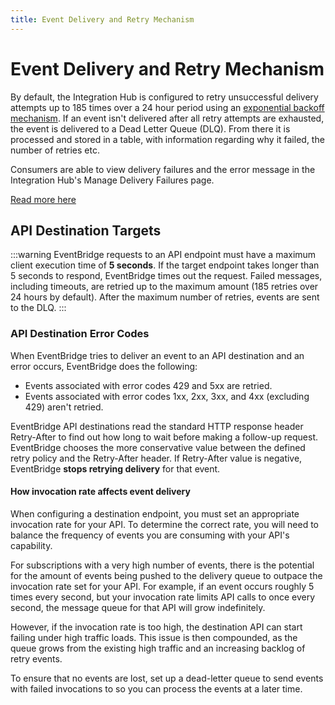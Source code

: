 ```yaml
---
title: Event Delivery and Retry Mechanism
---
```


# Event Delivery and Retry Mechanism

By default, the Integration Hub is configured to retry unsuccessful delivery attempts up to 185 times over a 24 hour period using an [exponential backoff mechanism](https://aws.amazon.com/blogs/architecture/exponential-backoff-and-jitter/). If an event isn't delivered after all retry attempts are exhausted, the event is delivered to a Dead Letter Queue (DLQ). From there it is processed and stored in a table, with information regarding why it failed, the number of retries etc.

Consumers are able to view delivery failures and the error message in the Integration Hub's Manage Delivery Failures page.

[Read more here](https://docs.aws.amazon.com/eventbridge/latest/userguide/eb-rule-dlq.html)

## API Destination Targets

:::warning
EventBridge requests to an API endpoint must have a maximum client execution time of **5 seconds**. If the target endpoint takes longer than 5 seconds to respond, EventBridge times out the request. Failed messages, including timeouts, are retried up to the maximum amount (185 retries over 24 hours by default). After the maximum number of retries, events are sent to the DLQ.
:::

### API Destination Error Codes

When EventBridge tries to deliver an event to an API destination and an error occurs, EventBridge does the following:

-   Events associated with error codes 429 and 5xx are retried.
-   Events associated with error codes 1xx, 2xx, 3xx, and 4xx (excluding 429) aren't retried.

EventBridge API destinations read the standard HTTP response header Retry-After to find out how long to wait before making a follow-up request. EventBridge chooses the more conservative value between the defined retry policy and the Retry-After header. If Retry-After value is negative, EventBridge **stops retrying delivery** for that event.

#### How invocation rate affects event delivery

When configuring a destination endpoint, you must set an appropriate invocation rate for your API. To determine the correct rate, you will need to balance the frequency of events you are consuming with your API's capability.

For subscriptions with a very high number of events, there is the potential for the amount of events being pushed to the delivery queue to outpace the invocation rate set for your API. For example, if an event occurs roughly 5 times every second, but your invocation rate limits API calls to once every second, the message queue for that API will grow indefinitely.

However, if the invocation rate is too high, the destination API can start failing under high traffic loads. This issue is then compounded, as the queue grows from the existing high traffic and an increasing backlog of retry events.

To ensure that no events are lost, set up a dead-letter queue to send events with failed invocations to so you can process the events at a later time.
